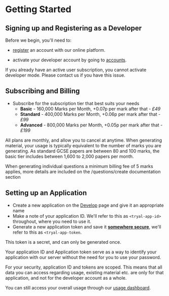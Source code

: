 # Getting Started

## Signing up and Registering as a Developer

Before we begin, you'll need to:

- [register](https://app.tryal.ai/signup) an account with our online platform.

- activate your developer account by going to [accounts](https://app.tryal.ai/account).

<aside class="notice">
  If you already have an active user subscription, you cannot activate developer mode. Please
  contact us if you have this issue.
</aside>

## Subscribing and Billing

- Subscribe for the subscription tier that best suits your needs
    - **Basic** - 160,000 Marks per Month, +0.07p per mark after that - *£49*
    - **Standard** - 400,000 Marks per Month, +0.06p per mark after that - *£99*
    - **Advanced** - 800,000 Marks per Month, +0.05p per mark after that - *£199*

All plans are monthly, and allow you to cancel at anytime. When generating material, your usage
is typically equivalent to the number of marks you are generating. As standard GCSE papers 
are between 80 and 100 marks, the basic tier includes between 1,600 to 2,000 papers per month.

<aside class="notice">
  When generating individual questions a minimum billing fee of 5 marks applies, more details
  are included on the /questions/create documentation section
</aside>

## Setting up an Application

- Create a new application on the [Develop](https://app.tryal.ai/develop) page and give
  it an appropriate name
- Make a note of your application ID. We'll refer to this as `<tryal-app-id>` throughout, where
you need to use it.
- Generate a new application token and save it [**somewhere secure**](https://medium.com/chingu/an-introduction-to-environment-variables-and-how-to-use-them-f602f66d15fa), we'll refer to this
as `<tryal-app-token`.

<aside class="warning">
  This token is a secret, and can only be generated once.
</aside>

Your application ID and Application token serve as a way to identify your application with our
server without the need for you to use your password. 

For your security, application ID and tokens are scoped. This means that all 
data you can access regarding usage, existing material etc. are only for that application, 
and not for the developer account as a whole. 

You can still access your overall usage through our [usage dashboard](https://app.tryal.ai/usage).

